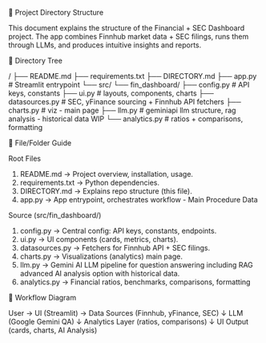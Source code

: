 📂 Project Directory Structure

This document explains the structure of the Financial + SEC Dashboard project.
The app combines Finnhub market data + SEC filings, runs them through LLMs, and produces intuitive insights and reports.

📌 Directory Tree

/
├── README.md
├── requirements.txt
├── DIRECTORY.md
├── app.py              # Streamlit entrypoint
└── src/
    └── fin_dashboard/
        ├── config.py            # API keys, constants
        ├── ui.py                # layouts, components, charts
        ├── datasources.py       # SEC, yFinance sourcing + Finnhub API fetchers
        ├── charts.py            # viz - main page
        ├── llm.py               # geminiapi llm structure, rag analysis - historical data WIP
        └── analytics.py         # ratios + comparisons, formatting              


📖 File/Folder Guide

Root Files

1) README.md → Project overview, installation, usage.
2) requirements.txt → Python dependencies.
3) DIRECTORY.md → Explains repo structure (this file).
4) app.py → App entrypoint, orchestrates workflow - Main Procedure Data

Source (src/fin_dashboard/)

1) config.py → Central config: API keys, constants, endpoints.
2) ui.py → UI components (cards, metrics, charts).
3) datasources.py → Fetchers for Finnhub API + SEC filings.
4) charts.py → Visualizations (analytics) main page.
5) llm.py → Gemini AI LLM pipeline for question answering including RAG advanced AI analysis option with historical data.
6) analytics.py → Financial ratios, benchmarks, comparisons, formatting

🔄 Workflow Diagram

User → UI (Streamlit) → Data Sources (Finnhub, yFinance, SEC)
         ↓
    LLM (Google Gemini QA)
         ↓
    Analytics Layer (ratios, comparisons)
         ↓
    UI Output (cards, charts, AI Analysis)